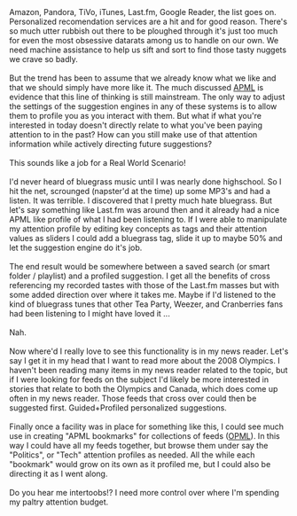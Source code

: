 <div>Amazon, Pandora, TiVo, iTunes, Last.fm, Google Reader, the list goes on.  Personalized recomendation services are a hit and for good reason.  There's so much utter rubbish out there to be ploughed through it's just too much for even the most obsessive datarats among us to handle on our own.  We need machine assistance to help us sift and sort to find those tasty nuggets we crave so badly.<br /><br />But the trend has been to assume that we already know what we like and that we should simply have more like it.  The much discussed <a href="http://www.apml.org/">APML</a> is evidence that this line of thinking is still mainstream.  The only way to adjust the settings of the suggestion engines in any of these systems is to allow them to profile you as you interact with them.  But what if what you're interested in today doesn't directly relate to what you've been paying attention to in the past?  How can you still make use of that attention information while actively directing future suggestions?<br /><br />This sounds like a job for a Real World Scenario!<br /><br />I'd never heard of bluegrass music until I was nearly done highschool.  So I hit the net, scrounged (napster'd at the time) up some MP3's and had a listen.  It was terrible.  I discovered that I pretty much hate bluegrass.  But let's say something like Last.fm was around then and it already had a nice APML like profile of what I had been listening to.  If I were able to manipulate my attention profile by editing key concepts as tags and their attention values as sliders I could add a bluegrass tag, slide it up to maybe 50% and let the suggestion engine do it's job.<br /><br />The end result would be somewhere between a saved search (or smart folder / playlist) and a profiled suggestion.  I get all the benefits of cross referencing my recorded tastes with those of the Last.fm masses but with some added direction over where it takes me. Maybe if I'd listened to the kind of bluegrass tunes that other Tea Party, Weezer, and Cranberries fans had been listening to I might have loved it ...<br /><br />Nah.<br /><br />Now where'd I really love to see this functionality is in my news reader.  Let's say I get it in my head that I want to read more about the 2008 Olympics.  I haven't been reading many items in my news reader related to the topic, but if I were looking for feeds on the subject I'd likely be more interested in stories that relate to both the Olympics and Canada, which does come up often in my news reader.  Those feeds that cross over could then be suggested first.  Guided+Profiled personalized suggestions.<br /><br />Finally once a facility was in place for something like this, I could see much use in creating "APML bookmarks" for collections of feeds (<a href="http://www.opml.org/">OPML</a>).  In this way I could have all my feeds together, but browse them under say the "Politics", or "Tech" attention profiles as needed.  All the while each "bookmark" would grow on its own as it profiled me, but I could also be directing it as I went along.<br /><br />Do you hear me intertoobs!?  I need more control over where I'm spending my paltry attention budget.<br /></div>